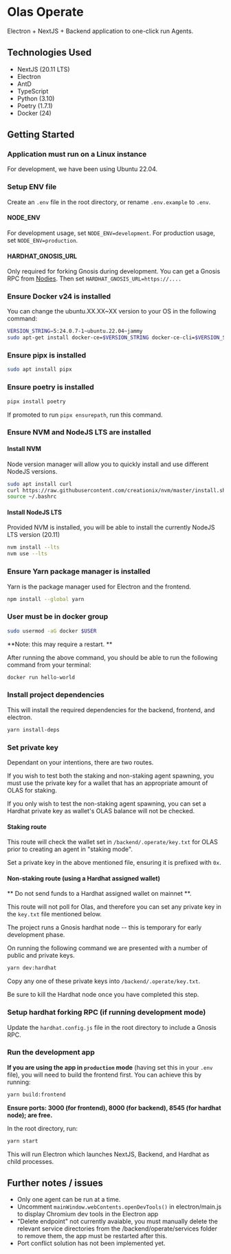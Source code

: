 # Olas Operate
Electron + NextJS + Backend application to one-click run Agents.

## Technologies Used

- NextJS (20.11 LTS)
- Electron
- AntD
- TypeScript
- Python (3.10)
- Poetry (1.7.1)
- Docker (24)

## Getting Started

### Application must run on a Linux instance

For development, we have been using Ubuntu 22.04.

### Setup ENV file

Create an `.env` file in the root directory, or rename `.env.example` to `.env`.

#### NODE_ENV
For development usage, set `NODE_ENV=development`.
For production usage, set `NODE_ENV=production`.

#### HARDHAT_GNOSIS_URL
Only required for forking Gnosis during development.
You can get a Gnosis RPC from [Nodies](https://www.nodies.app/).
Then set `HARDHAT_GNOSIS_URL=https://....`

### Ensure Docker v24 is installed

You can change the ubuntu.XX.XX~XX version to your OS in the following command:

```bash
VERSION_STRING=5:24.0.7-1~ubuntu.22.04~jammy
sudo apt-get install docker-ce=$VERSION_STRING docker-ce-cli=$VERSION_STRING containerd.io docker-buildx-plugin docker-compose-plugin
```

### Ensure pipx is installed

```bash
sudo apt install pipx
```

### Ensure poetry is installed

```bash
pipx install poetry
```

If promoted to run `pipx ensurepath`, run this command.

### Ensure NVM and NodeJS LTS are installed

#### Install NVM

Node version manager will allow you to quickly install and use different NodeJS versions.

```bash
sudo apt install curl 
curl https://raw.githubusercontent.com/creationix/nvm/master/install.sh | bash 
source ~/.bashrc
```

#### Install NodeJS LTS

Provided NVM is installed, you will be able to install the currently NodeJS LTS version (20.11)

```bash
nvm install --lts
nvm use --lts
```

### Ensure Yarn package manager is installed

Yarn is the package manager used for Electron and the frontend.

```bash 
npm install --global yarn
```

### User must be in docker group

```bash
sudo usermod -aG docker $USER
```

**Note: this may require a restart. **

After running the above command, you should be able to run the following command from your terminal: 

```bash
docker run hello-world
```

### Install project dependencies

This will install the required dependencies for the backend, frontend, and electron.

```bash
yarn install-deps
```

### Set private key

Dependant on your intentions, there are two routes.

If you wish to test both the staking and non-staking agent spawning, you must use the private key for a wallet that has an appropriate amount of OLAS for staking.

If you only wish to test the non-staking agent spawning, you can set a Hardhat private key as wallet's OLAS balance will not be checked.


#### Staking route

This route will check the wallet set in `/backend/.operate/key.txt` for OLAS prior to creating an agent in "staking mode".

Set a private key in the above mentioned file, ensuring it is prefixed with `0x`.

#### Non-staking route (using a Hardhat assigned wallet)

** Do not send funds to a Hardhat assigned wallet on mainnet **.

This route will not poll for Olas, and therefore you can set any private key in the `key.txt` file mentioned below.

The project runs a Gnosis hardhat node -- this is temporary for early development phase.

On running the following command we are presented with a number of public and private keys. 

```bash
yarn dev:hardhat
```

Copy any one of these private keys into `/backend/.operate/key.txt`.

Be sure to kill the Hardhat node once you have completed this step.

### Setup hardhat forking RPC (if running development mode)

Update the `hardhat.config.js` file in the root directory to include a Gnosis RPC.

### Run the development app

**If you are using the app in `production` mode** (having set this in your `.env` file), you will need to build the frontend first. You can achieve this by running: 

```bash
yarn build:frontend
```

**Ensure ports: 3000 (for frontend), 8000 (for backend), 8545 (for hardhat node); are free.**

In the root directory, run:

```bash
yarn start
```

This will run Electron which launches NextJS, Backend, and Hardhat as child processes.

## Further notes / issues

- Only one agent can be run at a time.
- Uncomment `mainWindow.webContents.openDevTools()` in electron/main.js to display Chromium dev tools in the Electron app
- "Delete endpoint" not currently avaiable, you must manually delete the relevant service directories from the /backend/operate/services folder to remove them, the app must be restarted after this.
- Port conflict solution has not been implemented yet.